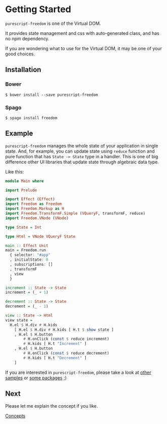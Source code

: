 # Getting Started

`purescript-freedom` is one of the Virtual DOM.

It provides state management and css with auto-generated class, and has no npm dependency.

If you are wondering what to use for the Virtual DOM, it may be one of your good choices.

## Installation

### Bower

```
$ bower install --save purescript-freedom
```

### Spago

```
$ spago install freedom
```

## Example

`purescript-freedom` manages the whole state of your application in single state.
And, for example, you can update state using `reduce` function and pure function that has `State -> State` type in a handler.
This is one of big difference other UI libraries that update state through algebraic data type.

Like this:

```purescript
module Main where

import Prelude

import Effect (Effect)
import Freedom as Freedom
import Freedom.Markup as H
import Freedom.TransformF.Simple (VQueryF, transformF, reduce)
import Freedom.VNode (VNode)

type State = Int

type Html = VNode VQueryF State

main :: Effect Unit
main = Freedom.run
  { selector: "#app"
  , initialState: 0
  , subscriptions: []
  , transformF
  , view
  }

increment :: State -> State
increment = (_ + 1)

decrement :: State -> State
decrement = (_ - 1)

view :: State -> Html
view state =
  H.el $ H.div # H.kids
    [ H.el $ H.div # H.kids [ H.t $ show state ]
    , H.el $ H.button
        # H.onClick (const $ reduce increment)
        # H.kids [ H.t "Increment" ]
    , H.el $ H.button
        # H.onClick (const $ reduce decrement)
        # H.kids [ H.t "Decrement" ]
    ]

```

If you are interested in `purescript-freedom`, please take a look at [other samples](https://github.com/purescript-freedom/purescript-freedom/tree/master/examples) or [some packages](https://github.com/purescript-freedom) ;)

## Next

Please let me explain the concept if you like.

[Concepts](https://github.com/purescript-freedom/purescript-freedom/tree/master/docs/02-Concepts.md)
